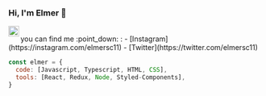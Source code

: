### Hi, I'm Elmer 👋

<!--![Instagram Post - 2](https://user-images.githubusercontent.com/65182186/88082081-ec402f00-cb46-11ea-8d70-c885732271df.png)-->

<a href="https://twitter.com/elmersc">
  <img align="left" alt="elmer san | Twitter" width="21px" src="https://raw.githubusercontent.com/anuraghazra/anuraghazra/master/assets/twitter.svg" />
</a><br>
you can find me :point_down: :
- [Instagram](https://instagram.com/elmersc11)
- [Twitter](https://twitter.com/elmersc11)

```javascript
const elmer = {
  code: [Javascript, Typescript, HTML, CSS],
  tools: [React, Redux, Node, Styled-Components], 
}
```
